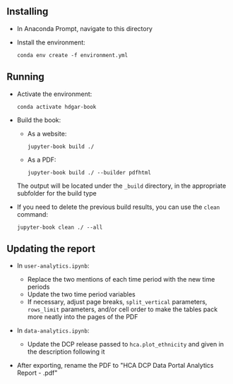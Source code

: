## Installing

* In Anaconda Prompt, navigate to this directory

* Install the environment:

  `conda env create -f environment.yml`

## Running

* Activate the environment:

  `conda activate hdgar-book`

* Build the book:

  * As a website:

    `jupyter-book build ./`

  * As a PDF:
  
    `jupyter-book build ./ --builder pdfhtml`

  The output will be located under the `_build` directory, in the appropriate subfolder for the build type

* If you need to delete the previous build results, you can use the `clean` command:

  `jupyter-book clean ./ --all`

## Updating the report

* In `user-analytics.ipynb`:
  * Replace the two mentions of each time period with the new time periods
  * Update the two time period variables
  * If necessary, adjust page breaks, `split_vertical` parameters, `rows_limit` parameters, and/or cell order to make the tables pack more neatly into the pages of the PDF

* In `data-analytics.ipynb`:
  * Update the DCP release passed to `hca.plot_ethnicity` and given in the description following it

* After exporting, rename the PDF to "HCA DCP Data Portal Analytics Report - <end date>.pdf"
